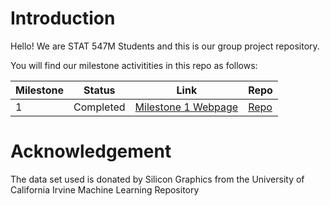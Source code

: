# Introduction

Hello! We are STAT 547M Students and this is our group project repository.

You will find our milestone activitities in this repo as follows:

|Milestone|Status|Link|Repo|
| ----------- | ----------- | ----------- |-------|
|1|Completed|[Milestone 1 Webpage](https://stat547-ubc-2019-20.github.io/group_06/Milestone_1/Milestone-1.html)| [Repo](https://github.com/SaelinB/group_06/tree/master/Milestone_1)|

# Acknowledgement

The data set used is donated by Silicon Graphics from the University of California Irvine Machine Learning Repository
